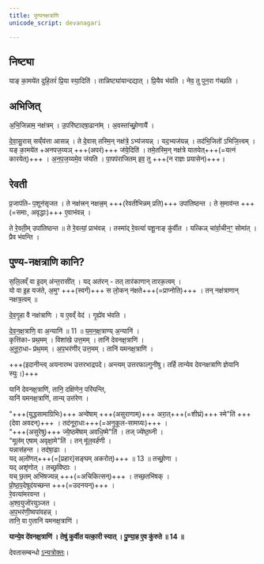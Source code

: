 ```yaml
---
title: पुण्यनक्षत्राणि
unicode_script: devanagari

---
```

## निष्ट्या
याङ् का॒मये॑त दुहि॒तरं॑ प्रि॒या स्या॒दिति॑ । तान्निष्ट्या॑यान्दद्यात् । प्रि॒यैव भ॑वति । नेव॒ तु पुन॒रा ग॑च्छति । 

## अभिजित्
अ॒भि॒जिन्नाम॒ नक्ष॑त्रम् । उ॒परि॑ष्टादषा॒ढाना॑म् । अ॒वस्ता॑च्छ्रो॒णायै॑ । 

दे॒वा॒सु॒रास् सय्ँय॑त्ता आसन्न् । ते दे॒वास् तस्मि॒न् नक्ष॑त्रे॒ ऽभ्य॑जयन्न् । यद॒भ्यज॑यन्न् । तद॑भि॒जितो॑ ऽभिजि॒त्त्वम् । यङ् का॒मये॑त +अनपज॒य्यञ् +++(अपरं)+++ ज॑ये॒दिति॑ । तमे॒तस्मि॒न् नक्ष॑त्रे यातयेत्+++(=यत्नं कारयेत्)+++ । अ॒न॒प॒ज॒य्यमे॒व ज॑यति । पा॒पप॑राजितम् इव॒ तु +++(न राज्ञः प्रयासेन)+++। 

## रेवती
प्र॒जाप॑तिᳶ प॒शून॑सृजत । ते नक्ष॑त्त्रन् नक्षत्त्र॒म् +++(रेवतीभिन्नम् प्रति)+++ उपा॑तिष्ठन्त । ते स॒माव॑न्त +++(=समाः, अवृद्धाः)+++ ए॒वाभ॑वन्न् ।

ते रे॒वती॒म् उपा॑तिष्ठन्त ॥ ते रे॒वत्यां॒ प्राभ॑वन्न् । तस्मा॑द् रे॒वत्यां॑ पशू॒नाङ् कु॑र्वीत । यत्किञ् चा॑र्वा॒चीन॒ꣳ॒ सोमा॑त् । प्रैव भ॑वन्ति । 

## पुण्य-नक्षत्राणि कानि?
स॒लि॒लव्ँ वा इ॒दम् अ॑न्त॒रासी॑त् । यद् अत॑रन् - तत् तार॑काणान् तारक॒त्वम् ।  
यो वा इ॒ह यज॑ते, अ॒मुꣳ +++(स्वर्गं)+++ स लो॒कन् न॑क्षते+++(=प्राप्नोति)+++ । तन् नक्ष॑त्राणान् नक्षत्र॒त्वम् ॥ 

दे॒व॒गृ॒हा वै नक्ष॑त्राणि । य ए॒वव्ँ वेद॑ । गृ॒ह्ये॑व भ॑वति । 

<div class="js_include" includetitle="true" newlevelforh1="2" unfilled url="../puNya-bhUmiH/"></div>  

दे॒व॒न॒क्ष॒त्राणि॒ वा अ॒न्यानि॑ ॥ 11 ॥ य॒म॒न॒क्ष॒त्राण्य् अ॒न्यानि॑ ।  
कृत्ति॑काᳶ प्रथ॒मम् । विशा॑खे उत्त॒मम् । तानि॑ देवनक्ष॒त्राणि॑ ।  
अ॒नू॒रा॒धाᳶ प्र॑थ॒मम् । अ॒प॒भर॑णीर् उत्त॒मम् । तानि॑ यमनक्ष॒त्राणि॑ ।  

+++(इदानीन्त्व् अयनारम्भ उत्तरभाद्रपदे। अन्त्यम् उत्तरफाल्गुनीषु। तर्हि तान्येव देवनक्षत्राणि ज्ञेयानि स्युः।)+++

यानि॑ देवनक्ष॒त्राणि॑, तानि॒ दक्षि॑णेन॒ परि॑यन्ति,  
यानि॑ यमनक्ष॒त्राणि॑, तान्य् उत्त॑रेण । 

"+++(युद्धसामाग्रिभिः)+++ अन्वे॑षाम् +++(असुराणाम्)+++ अरा॒त्+++(=शीघ्रं)+++ स्मे"ति॑ +++(देवा अवदन्)+++ । तद॑नूरा॒धाः+++(=अनुकूल-सामग्र्यः)+++ ।  
"+++(असुरेषु)+++ ज्ये॒ष्ठमे॑षाम् अवधि॒ष्मे"ति॑ । तज् ज्ये॑ष्ठ॒घ्नी ।  
"मूल॑म् एषाम् अवृक्षा॒मे"ति॑ । तन् मू॑ल॒वर्ह॑णी ।  
यन्नास॑हन्त । तद॑षा॒ढाः ।  
यद् अ्लो॑णत्+++(=[प्रहार]सङ्घम् अकरोत्)+++ ॥ 13 ॥ तच्छ्रो॒णा ।  
यद् अशृ॑णोत् । तच्छ्रवि॑ष्ठाः ।  
यच् छ॒तम् अभि॑षज्यन्न् +++(=अचिकित्सन्)+++ । तच्छ॒तभि॑षक् ।  
प्रो॒ष्ठ॒प॒देषूद॑यच्छन्त +++(=उदनयन्)+++ ।  
रे॒वत्या॑मरवन्त ।  
अ॒श्व॒युजो॑रयुञ्जत ।  
अ॒प॒भर॑णी॒ष्वपा॑वहन्न् ।  
तानि॒ वा ए॒तानि॑ यमनक्ष॒त्राणि॑ ।

**यान्ये॒व दे॑वनक्ष॒त्राणि॑ । तेषु॑ कुर्वीत यत्का॒री स्यात् । पु॒ण्या॒ह ए॒व कु॑रुते ॥ 14 ॥**

देवतासम्बन्धो [ऽन्यत्रोक्तः](../../01_naxatra-deva/)।